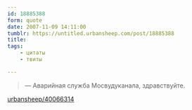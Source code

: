 ```yaml
---
id: 18885388
form: quote
date: 2007-11-09 14:11:00
tumblr: https://untitled.urbansheep.com/post/18885388
title: 
tags:
    - цитаты
    - твиты

---
```


<blockquote>
—&nbsp;Аварийная служба Мосвудуканала, здравствуйте.
</blockquote>

<a href="http://twitter.com/urbansheep/statuses/400663142">urbansheep/40066314</a>
